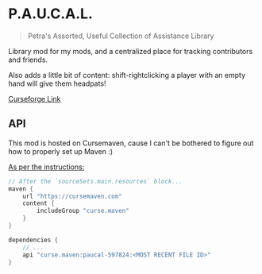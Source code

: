 # P.A.U.C.A.L.

> Petra's Assorted, Useful Collection of Assistance Library

Library mod for my mods, and a centralized place for tracking contributors and friends.

Also adds a little bit of content: shift-rightclicking a player with an empty hand will give them headpats!

[Curseforge Link](https://www.curseforge.com/minecraft/mc-mods/paucal)

## API

This mod is hosted on Cursemaven, cause I can't be bothered to figure out how to properly set up Maven :)

[As per the instructions:](https://www.cursemaven.com/)

```groovy
// After the `sourceSets.main.resources` block...
maven {
    url "https://cursemaven.com"
    content {
        includeGroup "curse.maven"
    }
}

dependencies {
    // ...
    api "curse.maven:paucal-597824:<MOST RECENT FILE ID>"
}
```
